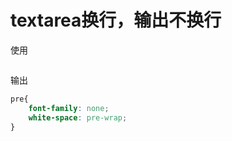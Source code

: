 # textarea换行，输出不换行

使用<pre></pre>输出

```css
pre{
    font-family: none;
    white-space: pre-wrap;
}
```

